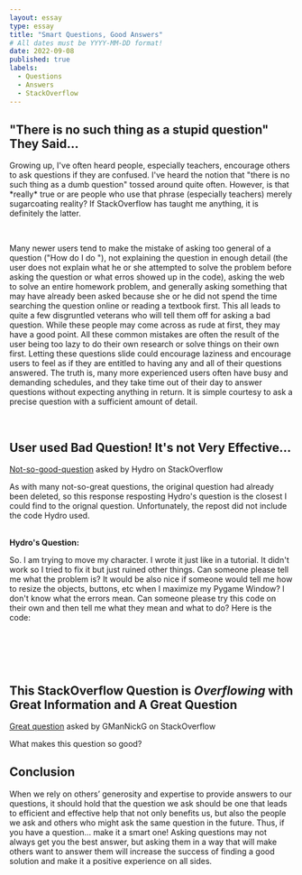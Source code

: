 ```yaml
---
layout: essay
type: essay
title: "Smart Questions, Good Answers"
# All dates must be YYYY-MM-DD format!
date: 2022-09-08
published: true
labels:
  - Questions
  - Answers
  - StackOverflow
---
```



  <h2> "There is no such thing as a stupid question" They Said...</h2>
<p>
Growing up, I've often heard people, especially teachers, encourage others to ask questions if they are confused.  I've heard the notion that "there is no such thing as a dumb question" tossed around quite often.  However, is that *really* true or are people who use that phrase (especially teachers) merely sugarcoating reality?  If StackOverflow has taught me anything, it is definitely the latter. </p>
<br>
  <p> Many newer users tend to make the mistake of asking too general of a question ("How do I do <insert task that may take hundreds of lines of code>"), not explaining the question in enough detail (the user does not explain what he or she attempted to solve the problem before asking the question or what erros showed up in the code), asking the web to solve an entire homework problem, and generally asking something that may have already been asked because she or he did not spend the time searching the question online or reading a textbook first.  This all leads to quite a few disgruntled veterans who will tell them off for asking a bad question.  While these people may come across as rude at first, they may have a good point.  All these common mistakes are often the result of the user being too lazy to do their own research or solve things on their own first.  Letting these questions slide could encourage laziness and encourage users to feel as if they are entitled to having any and all of their questions answered.  The truth is, many more experienced users often have busy and demanding schedules, and they take time out of their day to answer questions without expecting anything in return.  It is simple courtesy to ask a precise question with a sufficient amount of detail.
  </p>
  
  <br>
  <h2>User used Bad Question!  It's not Very Effective...</h2>


<a href='https://meta.stackoverflow.com/questions/400643/what-should-i-do-if-i-am-post-banned-but-i-can-not-modify-any-of-my-bad-question'>Not-so-good-question</a> asked by Hydro on StackOverflow
  <p>As with many not-so-great questions, the original question had already been deleted, so this response resposting Hydro's question is the closest I could find to the orignal question.  Unfortunately, the repost did not include the code Hydro used.</p>
<br>
  <b>Hydro's Question:</b>
  <br>
<p>So. I am trying to move my character. I wrote it just like in a tutorial. It didn't work so I tried to fix it but just 
ruined other things. Can someone please tell me what the problem is? It would be also nice if someone would tell me how 
to resize the objects, buttons, etc when I maximize my Pygame Window? I don't know what the errors mean. Can someone 
please try this code on their own and then tell me what they mean and what to do? Here is the code:</p> 
<br>
<p></p>
<br>
<br>
  <h2>This StackOverflow Question is <i>Overflowing</i> with Great Information and A Great Question</h2>

 
<a href='https://stackoverflow.com/questions/11227809/why-is-processing-a-sorted-array-faster-than-processing-an-unsorted-array'>Great question</a> asked by GManNickG on StackOverflow

  <p>What makes this question so good?</p>


 


  <h2> Conclusion</h2>

When we rely on others’ generosity and expertise to provide answers to our questions, it should hold that the question we ask should be one that leads to efficient and effective help that not only benefits us, but also the people we ask and others who might ask the same question in the future. Thus, if you have a question… make it a smart one! Asking questions may not always get you the best answer, but asking them in a way that will make others want to answer them will increase the success of finding a good solution and make it a positive experience on all sides.
